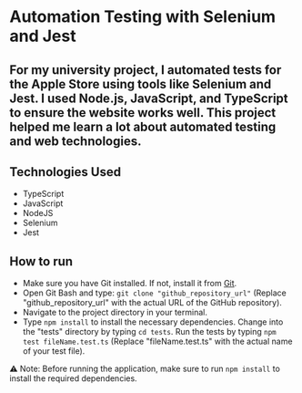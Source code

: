 # Automation Testing with Selenium and Jest

## For my university project, I automated tests for the Apple Store using tools like Selenium and Jest. I used Node.js, JavaScript, and TypeScript to ensure the website works well. This project helped me learn a lot about automated testing and web technologies.

## Technologies Used

- TypeScript
- JavaScript
- NodeJS
- Selenium
- Jest

## How to run
- Make sure you have Git installed. If not, install it from [Git](https://git-scm.com/downloads).
- Open Git Bash and type: `git clone "github_repository_url"` (Replace "github_repository_url" with the actual URL of the GitHub repository).
- Navigate to the project directory in your terminal.
- Type `npm install` to install the necessary dependencies.
Change into the "tests" directory by typing `cd tests`.
Run the tests by typing `npm test fileName.test.ts` (Replace "fileName.test.ts" with the actual name of your test file).

⚠️ Note: Before running the application, make sure to run `npm install` to install the required dependencies.
